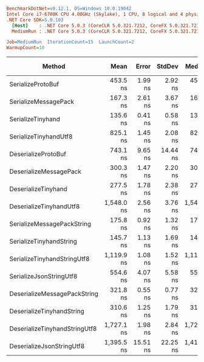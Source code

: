 ``` ini

BenchmarkDotNet=v0.12.1, OS=Windows 10.0.19042
Intel Core i7-6700K CPU 4.00GHz (Skylake), 1 CPU, 8 logical and 4 physical cores
.NET Core SDK=5.0.103
  [Host]    : .NET Core 5.0.3 (CoreCLR 5.0.321.7212, CoreFX 5.0.321.7212), X64 RyuJIT
  MediumRun : .NET Core 5.0.3 (CoreCLR 5.0.321.7212, CoreFX 5.0.321.7212), X64 RyuJIT

Job=MediumRun  IterationCount=15  LaunchCount=2  
WarmupCount=10  

```
|                        Method |       Mean |    Error |   StdDev |     Median |  Gen 0 | Gen 1 | Gen 2 | Allocated |
|------------------------------ |-----------:|---------:|---------:|-----------:|-------:|------:|------:|----------:|
|             SerializeProtoBuf |   453.5 ns |  1.99 ns |  2.92 ns |   454.3 ns | 0.0973 |     - |     - |     408 B |
|          SerializeMessagePack |   167.3 ns |  2.61 ns |  3.67 ns |   165.1 ns | 0.0134 |     - |     - |      56 B |
|             SerializeTinyhand |   135.6 ns |  0.41 ns |  0.58 ns |   135.9 ns | 0.0134 |     - |     - |      56 B |
|         SerializeTinyhandUtf8 |   825.1 ns |  1.45 ns |  2.08 ns |   825.1 ns | 0.0553 |     - |     - |     232 B |
|           DeserializeProtoBuf |   743.1 ns |  9.65 ns | 14.44 ns |   744.7 ns | 0.0763 |     - |     - |     320 B |
|        DeserializeMessagePack |   300.3 ns |  1.47 ns |  2.20 ns |   300.3 ns | 0.0668 |     - |     - |     280 B |
|           DeserializeTinyhand |   277.5 ns |  1.78 ns |  2.38 ns |   279.0 ns | 0.0668 |     - |     - |     280 B |
|       DeserializeTinyhandUtf8 | 1,548.0 ns |  2.56 ns |  3.76 ns | 1,547.5 ns | 0.1507 |     - |     - |     632 B |
|    SerializeMessagePackString |   175.8 ns |  0.92 ns |  1.32 ns |   176.9 ns | 0.0153 |     - |     - |      64 B |
|       SerializeTinyhandString |   145.7 ns |  1.13 ns |  1.69 ns |   145.8 ns | 0.0153 |     - |     - |      64 B |
|   SerializeTinyhandStringUtf8 | 1,119.9 ns |  1.08 ns |  1.52 ns | 1,119.6 ns | 0.0954 |     - |     - |     400 B |
|       SerializeJsonStringUtf8 |   554.6 ns |  4.07 ns |  5.58 ns |   556.4 ns | 0.1316 |     - |     - |     552 B |
|  DeserializeMessagePackString |   321.8 ns |  0.55 ns |  0.77 ns |   321.8 ns | 0.0668 |     - |     - |     280 B |
|     DeserializeTinyhandString |   310.6 ns |  1.25 ns |  1.79 ns |   310.5 ns | 0.0744 |     - |     - |     312 B |
| DeserializeTinyhandStringUtf8 | 1,727.1 ns |  1.98 ns |  2.84 ns | 1,726.9 ns | 0.1984 |     - |     - |     832 B |
|     DeserializeJsonStringUtf8 | 1,395.5 ns | 15.51 ns | 22.25 ns | 1,411.4 ns | 0.2232 |     - |     - |     936 B |
